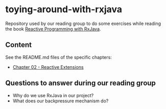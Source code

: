 # toying-around-with-rxjava

Repository used by our reading group to do some exercises while reading the book [Reactive Programming with RxJava](http://shop.oreilly.com/product/0636920042228.do).

## Content

See the README.md files of the specific chapters:

- [Chapter 02 - Reactive Extensions](chapter-02/README.md) 

## Questions to answer during our reading group

- Why do we use RxJava in our project?
- What does our backpressure mechanism do?
